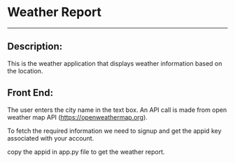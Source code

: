 # Weather Report
------------

## Description:

This is the weather application that displays weather information based on the location.
          
## Front End:

The user enters the city name in the text box. An API call is made from open weather map API (https://openweathermap.org). 

To fetch the required information we need to signup and get the appid key associated with your account. 

copy the appid in app.py file to get the weather report.


